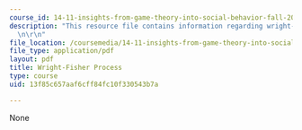 ```yaml
---
course_id: 14-11-insights-from-game-theory-into-social-behavior-fall-2013
description: "This resource file contains information regarding wright-fisher process.\r\
  \n\r\n"
file_location: /coursemedia/14-11-insights-from-game-theory-into-social-behavior-fall-2013/13f85c657aaf6cff84fc10f330543b7a_MIT14_11F13_Wright_Fisher.pdf
file_type: application/pdf
layout: pdf
title: Wright-Fisher Process
type: course
uid: 13f85c657aaf6cff84fc10f330543b7a

---
```

None